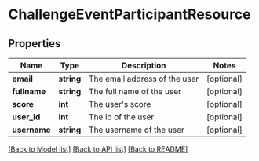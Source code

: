 # ChallengeEventParticipantResource

## Properties
Name | Type | Description | Notes
------------ | ------------- | ------------- | -------------
**email** | **string** | The email address of the user | [optional] 
**fullname** | **string** | The full name of the user | [optional] 
**score** | **int** | The user&#39;s score | [optional] 
**user_id** | **int** | The id of the user | [optional] 
**username** | **string** | The username of the user | [optional] 

[[Back to Model list]](../README.md#documentation-for-models) [[Back to API list]](../README.md#documentation-for-api-endpoints) [[Back to README]](../README.md)


